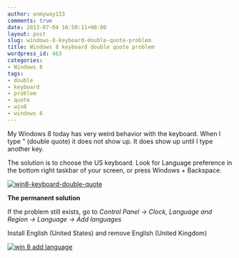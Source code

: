 ```yaml
---
author: onmyway133
comments: true
date: 2013-07-04 16:50:11+00:00
layout: post
slug: windows-8-keyboard-double-quote-problem
title: Windows 8 keyboard double quote problem
wordpress_id: 463
categories:
- Windows 8
tags:
- double
- keyboard
- problem
- quote
- win8
- windows 8
---
```


My Windows 8 today has very weird behavior with the keyboard. When I type " (double quote) it does not show up. It does show up until I type another key.




The solution is to choose the US keyboard. Look for Language preference in the bottom right taskbar of your screen, or press Windows + Backspace.




[![win8-keyboard-double-quote](http://www.fantageek.com/wp-content/uploads/2013/07/Untitled.png)](http://www.fantageek.com/wp-content/uploads/2013/07/Untitled.png)




**The permanent solution**  

If the problem still exists, go to _Control Panel -> Clock, Language and Region -> Language -> Add languages_  

Install English (United States) and remove English (United Kingdom)  

[![win 8 add language](http://www.fantageek.com/wp-content/uploads/2013/07/Untitled1.png)](http://www.fantageek.com/wp-content/uploads/2013/07/Untitled1.png)
